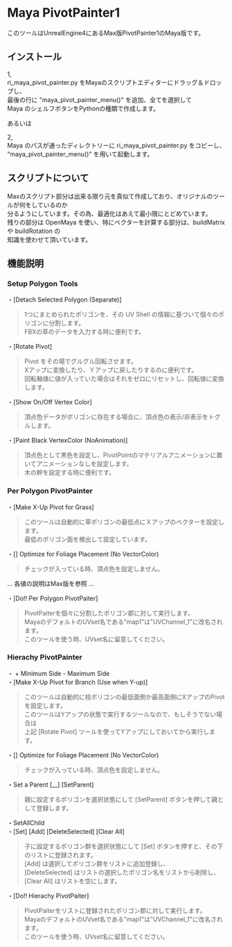 # Maya PivotPainter1  

このツールはUnrealEngine4にあるMax版PivotPainter1のMaya版です。  


## インストール

1,  
ri_maya_pivot_painter.py をMayaのスクリプトエディターにドラッグ＆ドロップし、  
最後の行に "maya_pivot_painter_menu()" を追加、全てを選択して  
Maya のシェルフボタンをPythonの種類で作成します。  

あるいは  

2,  
Maya のパスが通ったディレクトリーに ri_maya_pivot_painter.py をコピーし、  
"maya_pivot_painter_menu()" を用いて起動します。  


## スクリプトについて

Maxのスクリプト部分は出来る限り元を真似て作成しており、オリジナルのツールが何をしているのか  
分るようにしています。その為、最適化はあえて最小限にとどめています。  
残りの部分は OpenMaya を使い、特にベクターを計算する部分は、buildMatrix や buildRotation の  
知識を使わせて頂いています。  


## 機能説明

### Setup Polygon Tools
・[Detach Selected Polygon (Separate)]  
> 1つにまとめられたポリゴンを、その UV Shell の情報に基づいて個々のポリゴンに分割します。  
> FBXの草のデータを入力する時に便利です。  

・[Rotate Pivot]  
> Pivot をその場でグルグル回転させます。  
> Xアップに変換したり、Ｙアップに戻したりするのに便利です。  
> 回転軸値に値が入っていた場合はそれをゼロにリセットし、回転値に変換します。  


・[Show On/Off Vertex Color]  
> 頂点色データがポリゴンに存在する場合に、頂点色の表示/非表示をトグルします。  

・[Paint Black VertexColor (NoAnimation)]  
> 頂点色として黒色を設定し、PivotPointのマテリアルアニメーションに置いてアニメーションなしを設定します。  
> 木の幹を設定する時に便利です。  


### Per Polygon PivotPainter
・[Make X-Up Pivot for Grass]  
> このツールは自動的に草ポリゴンの最低点にＸアップのベクターを設定します。  
> 最低のポリゴン面を検出して設定しています。  

・[] Optimize for Foliage Placement (No VectorColor)  
> チェックが入っている時、頂点色を設定しません。  

  ... 各値の説明はMax版を参照 ...  


・[Do!! Per Polygon PivotPaiter]  
> PivotPaiterを個々に分割したポリゴン郡に対して実行します。  
> MayaのデフォルトのUVset名である"map1"は"UVChannel_1"に改名されます。  
> このツールを使う時、UVset名に留意してください。  



### Hierachy PivotPainter
・  + Minimum Side - Maximum Side  
・[Make X-Up Pivot for Branch (Use when Y-up)]  
> このツールは自動的に枝ポリゴンの最低面側か最高面側にXアップのPivotを設定します。  
> このツールはYアップの状態で実行するツールなので、もしそうでない場合は  
> 上記 [Rotate Pivot] ツールを使ってYアップにしておいてから実行します。  

・[] Optimize for Foliage Placement (No VectorColor)  
> チェックが入っている時、頂点色を設定しません。  


・Set a Parent [__]  [SetParent]  
> 親に設定するポリゴンを選択状態にして [SetParent] ボタンを押して親として登録します。  

・SetAllChild  
・[Set]  [Add]  [DeleteSelected]  [Clear All]   

> 子に設定するポリゴン群を選択状態にして [Set] ボタンを押すと、その下のリストに登録されます。  
> [Add] は選択してポリゴン群をリストに追加登録し、  
> [DeleteSelected] はリストの選択したポリゴン名をリストから削除し、  
> [Clear All]  はリストを空にします。  

・[Do!! Hierachy PivotPaiter]  
> PivotPaiterをリストに登録されたポリゴン郡に対して実行します。  
> MayaのデフォルトのUVset名である"map1"は"UVChannel_1"に改名されます。  
> このツールを使う時、UVset名に留意してください。  